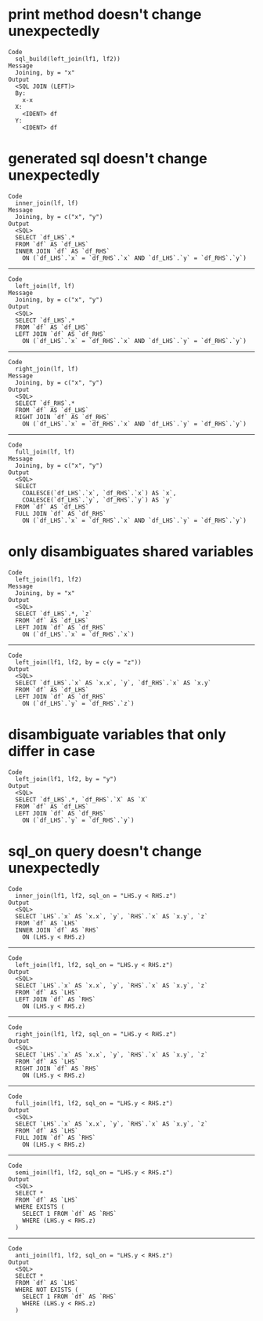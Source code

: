 # print method doesn't change unexpectedly

    Code
      sql_build(left_join(lf1, lf2))
    Message
      Joining, by = "x"
    Output
      <SQL JOIN (LEFT)>
      By:
        x-x
      X:
        <IDENT> df
      Y:
        <IDENT> df

# generated sql doesn't change unexpectedly

    Code
      inner_join(lf, lf)
    Message
      Joining, by = c("x", "y")
    Output
      <SQL>
      SELECT `df_LHS`.*
      FROM `df` AS `df_LHS`
      INNER JOIN `df` AS `df_RHS`
        ON (`df_LHS`.`x` = `df_RHS`.`x` AND `df_LHS`.`y` = `df_RHS`.`y`)

---

    Code
      left_join(lf, lf)
    Message
      Joining, by = c("x", "y")
    Output
      <SQL>
      SELECT `df_LHS`.*
      FROM `df` AS `df_LHS`
      LEFT JOIN `df` AS `df_RHS`
        ON (`df_LHS`.`x` = `df_RHS`.`x` AND `df_LHS`.`y` = `df_RHS`.`y`)

---

    Code
      right_join(lf, lf)
    Message
      Joining, by = c("x", "y")
    Output
      <SQL>
      SELECT `df_RHS`.*
      FROM `df` AS `df_LHS`
      RIGHT JOIN `df` AS `df_RHS`
        ON (`df_LHS`.`x` = `df_RHS`.`x` AND `df_LHS`.`y` = `df_RHS`.`y`)

---

    Code
      full_join(lf, lf)
    Message
      Joining, by = c("x", "y")
    Output
      <SQL>
      SELECT
        COALESCE(`df_LHS`.`x`, `df_RHS`.`x`) AS `x`,
        COALESCE(`df_LHS`.`y`, `df_RHS`.`y`) AS `y`
      FROM `df` AS `df_LHS`
      FULL JOIN `df` AS `df_RHS`
        ON (`df_LHS`.`x` = `df_RHS`.`x` AND `df_LHS`.`y` = `df_RHS`.`y`)

# only disambiguates shared variables

    Code
      left_join(lf1, lf2)
    Message
      Joining, by = "x"
    Output
      <SQL>
      SELECT `df_LHS`.*, `z`
      FROM `df` AS `df_LHS`
      LEFT JOIN `df` AS `df_RHS`
        ON (`df_LHS`.`x` = `df_RHS`.`x`)

---

    Code
      left_join(lf1, lf2, by = c(y = "z"))
    Output
      <SQL>
      SELECT `df_LHS`.`x` AS `x.x`, `y`, `df_RHS`.`x` AS `x.y`
      FROM `df` AS `df_LHS`
      LEFT JOIN `df` AS `df_RHS`
        ON (`df_LHS`.`y` = `df_RHS`.`z`)

# disambiguate variables that only differ in case

    Code
      left_join(lf1, lf2, by = "y")
    Output
      <SQL>
      SELECT `df_LHS`.*, `df_RHS`.`X` AS `X`
      FROM `df` AS `df_LHS`
      LEFT JOIN `df` AS `df_RHS`
        ON (`df_LHS`.`y` = `df_RHS`.`y`)

# sql_on query doesn't change unexpectedly

    Code
      inner_join(lf1, lf2, sql_on = "LHS.y < RHS.z")
    Output
      <SQL>
      SELECT `LHS`.`x` AS `x.x`, `y`, `RHS`.`x` AS `x.y`, `z`
      FROM `df` AS `LHS`
      INNER JOIN `df` AS `RHS`
        ON (LHS.y < RHS.z)

---

    Code
      left_join(lf1, lf2, sql_on = "LHS.y < RHS.z")
    Output
      <SQL>
      SELECT `LHS`.`x` AS `x.x`, `y`, `RHS`.`x` AS `x.y`, `z`
      FROM `df` AS `LHS`
      LEFT JOIN `df` AS `RHS`
        ON (LHS.y < RHS.z)

---

    Code
      right_join(lf1, lf2, sql_on = "LHS.y < RHS.z")
    Output
      <SQL>
      SELECT `LHS`.`x` AS `x.x`, `y`, `RHS`.`x` AS `x.y`, `z`
      FROM `df` AS `LHS`
      RIGHT JOIN `df` AS `RHS`
        ON (LHS.y < RHS.z)

---

    Code
      full_join(lf1, lf2, sql_on = "LHS.y < RHS.z")
    Output
      <SQL>
      SELECT `LHS`.`x` AS `x.x`, `y`, `RHS`.`x` AS `x.y`, `z`
      FROM `df` AS `LHS`
      FULL JOIN `df` AS `RHS`
        ON (LHS.y < RHS.z)

---

    Code
      semi_join(lf1, lf2, sql_on = "LHS.y < RHS.z")
    Output
      <SQL>
      SELECT *
      FROM `df` AS `LHS`
      WHERE EXISTS (
        SELECT 1 FROM `df` AS `RHS`
        WHERE (LHS.y < RHS.z)
      )

---

    Code
      anti_join(lf1, lf2, sql_on = "LHS.y < RHS.z")
    Output
      <SQL>
      SELECT *
      FROM `df` AS `LHS`
      WHERE NOT EXISTS (
        SELECT 1 FROM `df` AS `RHS`
        WHERE (LHS.y < RHS.z)
      )


